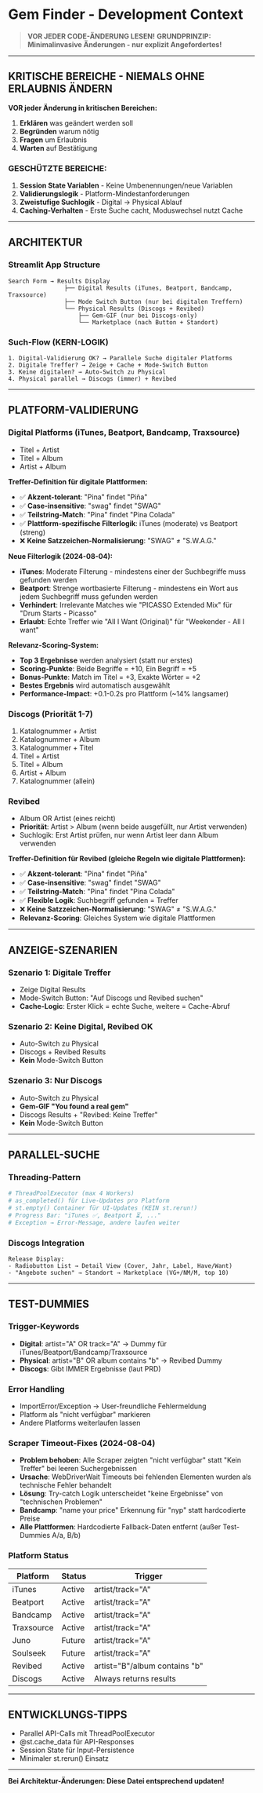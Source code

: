 # Gem Finder - Development Context

> **VOR JEDER CODE-ÄNDERUNG LESEN!**
> **GRUNDPRINZIP: Minimalinvasive Änderungen - nur explizit Angefordertes!**

---

## KRITISCHE BEREICHE - NIEMALS OHNE ERLAUBNIS ÄNDERN

**VOR jeder Änderung in kritischen Bereichen:**
1. **Erklären** was geändert werden soll
2. **Begründen** warum nötig  
3. **Fragen** um Erlaubnis
4. **Warten** auf Bestätigung

### **GESCHÜTZTE BEREICHE:**
1. **Session State Variablen** - Keine Umbenennungen/neue Variablen
2. **Validierungslogik** - Platform-Mindestanforderungen 
3. **Zweistufige Suchlogik** - Digital → Physical Ablauf
4. **Caching-Verhalten** - Erste Suche cacht, Moduswechsel nutzt Cache

---

## ARCHITEKTUR

### **Streamlit App Structure**
```
Search Form → Results Display
                ├── Digital Results (iTunes, Beatport, Bandcamp, Traxsource)
                ├── Mode Switch Button (nur bei digitalen Treffern)
                └── Physical Results (Discogs + Revibed)
                    ├── Gem-GIF (nur bei Discogs-only)
                    └── Marketplace (nach Button + Standort)
```

### **Such-Flow (KERN-LOGIK)**
```
1. Digital-Validierung OK? → Parallele Suche digitaler Platforms
2. Digitale Treffer? → Zeige + Cache + Mode-Switch Button
3. Keine digitalen? → Auto-Switch zu Physical
4. Physical parallel → Discogs (immer) + Revibed
```

---

## PLATFORM-VALIDIERUNG

### **Digital Platforms** (iTunes, Beatport, Bandcamp, Traxsource)
- Titel + Artist
- Titel + Album
- Artist + Album

**Treffer-Definition für digitale Plattformen:**
- ✅ **Akzent-tolerant**: "Pina" findet "Piña" 
- ✅ **Case-insensitive**: "swag" findet "SWAG"
- ✅ **Teilstring-Match**: "Pina" findet "Pina Colada"
- ✅ **Plattform-spezifische Filterlogik**: iTunes (moderate) vs Beatport (streng)
- ❌ **Keine Satzzeichen-Normalisierung**: "SWAG" ≠ "S.W.A.G."

**Neue Filterlogik (2024-08-04):**
- **iTunes**: Moderate Filterung - mindestens einer der Suchbegriffe muss gefunden werden
- **Beatport**: Strenge wortbasierte Filterung - mindestens ein Wort aus jedem Suchbegriff muss gefunden werden
- **Verhindert**: Irrelevante Matches wie "PICASSO Extended Mix" für "Drum Starts - Picasso"
- **Erlaubt**: Echte Treffer wie "All I Want (Original)" für "Weekender - All I want"

**Relevanz-Scoring-System:**
- **Top 3 Ergebnisse** werden analysiert (statt nur erstes)
- **Scoring-Punkte**: Beide Begriffe = +10, Ein Begriff = +5
- **Bonus-Punkte**: Match im Titel = +3, Exakte Wörter = +2
- **Bestes Ergebnis** wird automatisch ausgewählt
- **Performance-Impact**: +0.1-0.2s pro Plattform (~14% langsamer)

### **Discogs** (Priorität 1-7)
1. Katalognummer + Artist
2. Katalognummer + Album
3. Katalognummer + Titel
4. Titel + Artist
5. Titel + Album
6. Artist + Album
7. Katalognummer (allein)

### **Revibed**
- Album OR Artist (eines reicht)
- **Priorität**: Artist > Album (wenn beide ausgefüllt, nur Artist verwenden)
- Suchlogik: Erst Artist prüfen, nur wenn Artist leer dann Album verwenden

**Treffer-Definition für Revibed (gleiche Regeln wie digitale Plattformen):**
- ✅ **Akzent-tolerant**: "Pina" findet "Piña" 
- ✅ **Case-insensitive**: "swag" findet "SWAG"
- ✅ **Teilstring-Match**: "Pina" findet "Pina Colada"
- ✅ **Flexible Logik**: Suchbegriff gefunden = Treffer
- ❌ **Keine Satzzeichen-Normalisierung**: "SWAG" ≠ "S.W.A.G."
- **Relevanz-Scoring**: Gleiches System wie digitale Plattformen

---

## ANZEIGE-SZENARIEN

### **Szenario 1: Digitale Treffer**
- Zeige Digital Results
- Mode-Switch Button: "Auf Discogs und Revibed suchen"
- **Cache-Logic**: Erster Klick = echte Suche, weitere = Cache-Abruf

### **Szenario 2: Keine Digital, Revibed OK**
- Auto-Switch zu Physical
- Discogs + Revibed Results
- **Kein** Mode-Switch Button

### **Szenario 3: Nur Discogs**
- Auto-Switch zu Physical  
- **Gem-GIF "You found a real gem"**
- Discogs Results + "Revibed: Keine Treffer"
- **Kein** Mode-Switch Button

---

## PARALLEL-SUCHE

### **Threading-Pattern**
```python
# ThreadPoolExecutor (max 4 Workers)
# as_completed() für Live-Updates pro Platform
# st.empty() Container für UI-Updates (KEIN st.rerun!)
# Progress Bar: "iTunes ✅, Beatport ⏳, ..."
# Exception → Error-Message, andere laufen weiter
```

### **Discogs Integration**
```
Release Display:
- Radiobutton List → Detail View (Cover, Jahr, Label, Have/Want)
- "Angebote suchen" → Standort → Marketplace (VG+/NM/M, top 10)
```

---

## TEST-DUMMIES

### **Trigger-Keywords**
- **Digital**: artist="A" OR track="A" → Dummy für iTunes/Beatport/Bandcamp/Traxsource
- **Physical**: artist="B" OR album contains "b" → Revibed Dummy
- **Discogs**: Gibt IMMER Ergebnisse (laut PRD)

### **Error Handling**
- ImportError/Exception → User-freundliche Fehlermeldung
- Platform als "nicht verfügbar" markieren
- Andere Platforms weiterlaufen lassen

### **Scraper Timeout-Fixes (2024-08-04)**
- **Problem behoben**: Alle Scraper zeigten "nicht verfügbar" statt "Kein Treffer" bei leeren Suchergebnissen
- **Ursache**: WebDriverWait Timeouts bei fehlenden Elementen wurden als technische Fehler behandelt
- **Lösung**: Try-catch Logik unterscheidet "keine Ergebnisse" von "technischen Problemen"
- **Bandcamp**: "name your price" Erkennung für "nyp" statt hardcodierte Preise
- **Alle Plattformen**: Hardcodierte Fallback-Daten entfernt (außer Test-Dummies A/a, B/b)

### **Platform Status**
| Platform    | Status    | Trigger         |
|-------------|-----------|-----------------|
| iTunes      | Active    | artist/track="A"|
| Beatport    | Active    | artist/track="A"|
| Bandcamp    | Active    | artist/track="A"|
| Traxsource  | Active    | artist/track="A"|
| Juno        | Future    | artist/track="A"|
| Soulseek    | Future    | artist/track="A"|
| Revibed     | Active    | artist="B"/album contains "b"|
| Discogs     | Active    | Always returns results |

---

## ENTWICKLUNGS-TIPPS

- Parallel API-Calls mit ThreadPoolExecutor
- @st.cache_data für API-Responses  
- Session State für Input-Persistence
- Minimaler st.rerun() Einsatz

---

**Bei Architektur-Änderungen: Diese Datei entsprechend updaten!**